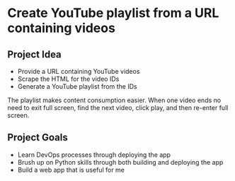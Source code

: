 # Create YouTube playlist from a URL containing videos 


## Project Idea
* Provide a URL containing YouTube videos
* Scrape the HTML for the video IDs
* Generate a YouTube playlist from the IDs

The playlist makes content consumption easier. When one video ends no need to exit full screen, find the next video, click play, and then re-enter full  screen.

		
## Project Goals
* Learn DevOps processes through deploying the app
* Brush up on Python skills through both building and deploying the app
* Build a web app that is useful for me
